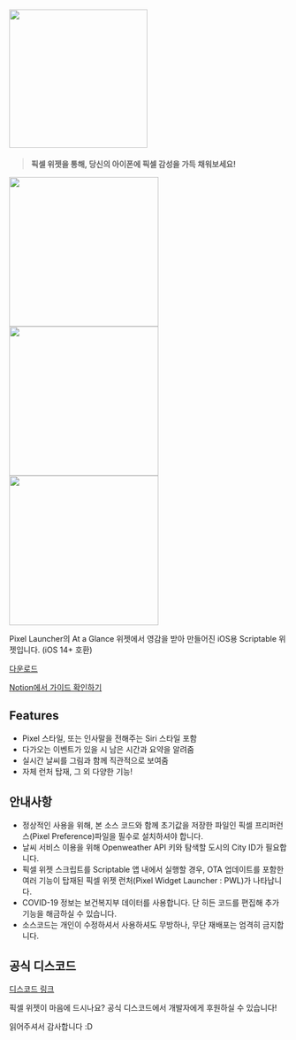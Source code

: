 # <img width="250" src="https://user-images.githubusercontent.com/63099769/101245589-42f28200-3751-11eb-91ad-43476ecb42b9.PNG">
> **픽셀 위젯을 통해, 당신의 아이폰에 픽셀 감성을 가득 채워보세요!**
<div>
<img width="270" src="https://user-images.githubusercontent.com/63099769/101245888-4be45300-3753-11eb-820e-2a9db04ee45a.png">
<img width="270" src="https://user-images.githubusercontent.com/63099769/101245885-4850cc00-3753-11eb-95f4-79dbd77fef28.png">
<img width="270" src="https://user-images.githubusercontent.com/63099769/101245892-4e46ad00-3753-11eb-8ad4-f72076114a31.png">
</div>

Pixel Launcher의 At a Glance 위젯에서 영감을 받아 만들어진 iOS용 Scriptable 위젯입니다. (iOS 14+ 호환)


[다운로드](https://github.com/xkfdhr/pixel-widget/releases)

[Notion에서 가이드 확인하기](https://www.notion.so/Pixel-Widget-7a953fd225e94380987f777838c0dc33)

## Features
- Pixel 스타일, 또는 인사말을 전해주는 Siri 스타일 포함
- 다가오는 이벤트가 있을 시 남은 시간과 요약을 알려줌
- 실시간 날씨를 그림과 함께 직관적으로 보여줌
- 자체 런처 탑재, 그 외 다양한 기능!

## 안내사항
- 정상적인 사용을 위해, 본 소스 코드와 함께 초기값을 저장한 파일인 픽셀 프리퍼런스(Pixel Preference)파일을 필수로 설치하셔야 합니다.
- 날씨 서비스 이용을 위해 Openweather API 키와 탐색할 도시의 City ID가 필요합니다.
- 픽셀 위젯 스크립트를 Scriptable 앱 내에서 실행할 경우, OTA 업데이트를 포함한 여러 기능이 탑재된 픽셀 위젯 런처(Pixel Widget Launcher : PWL)가 나타납니다.
- COVID-19 정보는 보건복지부 데이터를 사용합니다. 단 히든 코드를 편집해 추가 기능을 해금하실 수 있습니다.
- 소스코드는 개인이 수정하셔서 사용하셔도 무방하나, 무단 재배포는 엄격히 금지합니다.

## 공식 디스코드
[디스코드 링크](https://discord.gg/YG4Hf92R56)

픽셀 위젯이 마음에 드시나요? 공식 디스코드에서 개발자에게 후원하실 수 있습니다!


읽어주셔서 감사합니다 :D
